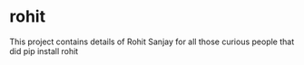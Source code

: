 # rohit

This project contains details of Rohit Sanjay for all
those curious people that did pip install rohit
